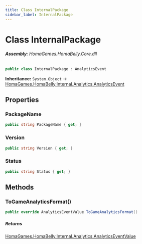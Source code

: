 ```yaml
---
title: Class InternalPackage
sidebar_label: InternalPackage
---
```

# Class InternalPackage


###### **Assembly**: HomaGames.HomaBelly.Core.dll

```csharp title="Declaration"
public class InternalPackage : AnalyticsEvent
```
**Inheritance:** `System.Object` -> [HomaGames.HomaBelly.Internal.Analytics.AnalyticsEvent](../HomaGames.HomaBelly.Internal.Analytics/AnalyticsEvent)

## Properties
### PackageName


```csharp title="Declaration"
public string PackageName { get; }
```
### Version


```csharp title="Declaration"
public string Version { get; }
```
### Status


```csharp title="Declaration"
public string Status { get; }
```
## Methods
### ToGameAnalyticsFormat()


```csharp title="Declaration"
public override AnalyticsEventValue ToGameAnalyticsFormat()
```

##### Returns

[HomaGames.HomaBelly.Internal.Analytics.AnalyticsEventValue](../HomaGames.HomaBelly.Internal.Analytics/AnalyticsEventValue)
